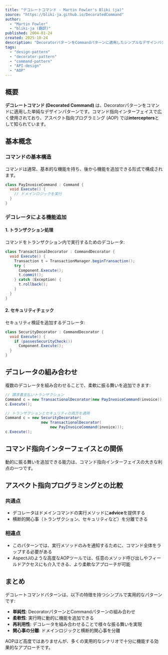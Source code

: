 ```yaml
---
title: "デコレートコマンド - Martin Fowler's Bliki (ja)"
source: "https://bliki-ja.github.io/DecoratedCommand"
author:
  - "Martin Fowler"
  - "bliki-ja (翻訳)"
published: 2004-01-24
created: 2025-10-24
description: "DecoratorパターンをCommandパターンに適用したシンプルなデザインパターン。コマンド指向インターフェイスで広く使われ、アスペクト指向プログラミングではinterceptorsと呼ばれる。トランザクションやセキュリティチェックなどの横断的関心事を動的に追加できる。"
tags:
  - "design-pattern"
  - "decorator-pattern"
  - "command-pattern"
  - "API-design"
  - "AOP"
---
```


## 概要

**デコレートコマンド (Decorated Command)** は、Decoratorパターンをコマンドに適用した単純なデザインパターンです。コマンド指向インターフェイスで広く使用されており、アスペクト指向プログラミング (AOP) では**interceptors**として知られています。

## 基本概念

### コマンドの基本構造

コマンドは通常、基本的な機能を持ち、後から機能を追加できる形式で構成されます。

```csharp
class PayInvoiceCommand : Command {
  void Execute() {
    // ドメインロジックを実行
  }
}
```

### デコレータによる機能追加

#### 1. トランザクション処理

コマンドをトランザクション内で実行するためのデコレータ:

```csharp
class TransactionalDecorator : CommandDecorator {
  void Execute() {
    Transaction t = TransactionManager.beginTransaction();
    try {
      Component.Execute();
      t.commit();
    } catch (Exception) {
      t.rollback();
    }
  }
}
```

#### 2. セキュリティチェック

セキュリティ検証を追加するデコレータ:

```csharp
class SecurityDecorator : CommandDecorator {
  void Execute() {
    if (passesSecurityCheck())
      Component.Execute();
  }
}
```

## デコレータの組み合わせ

複数のデコレータを組み合わせることで、柔軟に振る舞いを追加できます:

```csharp
// 請求書支払いトランザクション
Command c = new TransactionalDecorator(new PayInvoiceCommand(invoice));
c.Execute();

// トランザクションとセキュリティの両方を適用
Command c = new SecurityDecorator(
                new TransactionalDecorator(
                    new PayInvoiceCommand(invoice)));
c.Execute();
```

## コマンド指向インターフェイスとの関係

動的に振る舞いを追加できる能力は、コマンド指向インターフェイスの大きな利点の一つです。

## アスペクト指向プログラミングとの比較

### 共通点

- デコレータはドメインコマンドの実行メソッドに**advice**を提供する
- 横断的関心事（トランザクション、セキュリティなど）を分離できる

### 相違点

- このパターンでは、実行メソッドのみを通知するために、コマンド全体をラップする必要がある
- AspectJのような高度なAOPツールでは、任意のメソッド呼び出しやフィールドアクセスにも介入できる、より柔軟なアプローチが可能

## まとめ

デコレートコマンドパターンは、以下の特徴を持つシンプルで実用的なパターンです:

- **単純性**: DecoratorパターンとCommandパターンの組み合わせ
- **柔軟性**: 実行時に動的に機能を追加できる
- **再利用性**: デコレータを組み合わせることで様々な振る舞いを実現
- **関心事の分離**: ドメインロジックと横断的関心事を分離

AOPほど高度ではありませんが、多くの実用的なシナリオで十分に機能する効果的なアプローチです。

